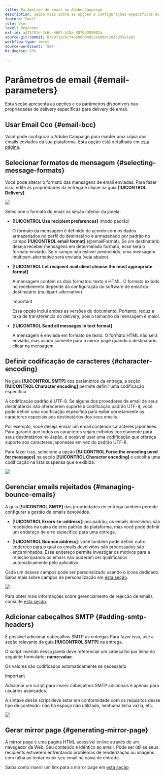 ```yaml
---
title: Parâmetros de email no Adobe Campaign
description: Saiba mais sobre as opções e configurações específicas do delivery de email no Adobe Campaign.
feature: Email
role: User
level: Beginner
exl-id: ad75f01e-2c6c-4607-b15a-8870d399002a
source-git-commit: 87c971ac6cf4abb6b04d52ce60ac2036055e1e02
workflow-type: tm+mt
source-wordcount: '594'
ht-degree: 63%

---
```


# Parâmetros de email {#email-parameters}

Esta seção apresenta as opções e os parâmetros disponíveis nas propriedades de delivery específicas para delivery de email.

## Usar Email Cco {#email-bcc}

Você pode configurar o Adobe Campaign para manter uma cópia dos emails enviados da sua plataforma. Esta opção está detalhada em [esta página](email-bcc.md).

## Selecionar formatos de mensagem {#selecting-message-formats}

Você pode alterar o formato das mensagens de email enviadas. Para fazer isso, edite as propriedades da entrega e clique na guia **[!UICONTROL Delivery]**.

![](assets/email-message-format.png)

Selecione o formato do email na seção inferior da janela:

* **[!UICONTROL Use recipient preferences]** (modo padrão)

  O formato da mensagem é definido de acordo com os dados armazenados no perfil do destinatário e armazenado por padrão no campo **[!UICONTROL email format]** (@emailFormat). Se um destinatário deseja receber mensagens em determinado formato, esse será o formato enviado. Se o campo não estiver preenchido, uma mensagem multipart-alternative será enviada (veja abaixo).

* **[!UICONTROL Let recipient mail client choose the most appropriate format]**

  A mensagem contém os dois formatos: texto e HTML. O formato exibido no recebimento depende da configuração do software de email do destinatário (multipart-alternative).

  >[!IMPORTANT]
  >
  >Essa opção inclui ambas as versões do documento. Portanto, reduz a taxa de transferência do delivery, pois o tamanho da mensagem é maior.

* **[!UICONTROL Send all messages in text format]**

  A mensagem é enviada em formato de texto. O formato HTML não será enviado, mas usado somente para a mirror page quando o destinatário clicar na mensagem.

<!--
>[!NOTE]
>
>For more on defining the email content, see [this section]().-->

## Definir codificação de caracteres {#character-encoding}

Na guia **[!UICONTROL SMTP]** dos parâmetros da entrega, a seção **[!UICONTROL Character encoding]** permite definir uma codificação específica.

A codificação padrão é UTF-8. Se alguns dos provedores de email de seus destinatários não oferecerem suporte à codificação padrão UTF-8, você pode definir uma codificação específica para exibir corretamente os caracteres especiais aos destinatários dos seus emails.

Por exemplo, você deseja enviar um email contendo caracteres japoneses. Para garantir que todos os caracteres sejam exibidos corretamente para seus destinatários no Japão, é possível usar uma codificação que ofereça suporte aos caracteres japoneses em vez do padrão UTF-8.

Para fazer isso, selecione a opção **[!UICONTROL Force the encoding used for messages]** na seção **[!UICONTROL Character encoding]** e escolha uma codificação na lista suspensa que é exibida.

![](assets/email-smtp-encoding.png)

## Gerenciar emails rejeitados {#managing-bounce-emails}

A guia **[!UICONTROL SMTP]** das propriedades de entrega também permite configurar a gestão de emails devolvidos.

* **[!UICONTROL Errors-to-address]**: por padrão, os emails devolvidos são recebidos na caixa de erro padrão da plataforma, mas você pode definir um endereço de erro específico para uma entrega.

* **[!UICONTROL Bounce address]**: você também pode definir outro endereço para o qual os emails devolvidos não processados são encaminhados. Esse endereço permite investigar os motivos para a rejeição quando os emails não puderam ser qualificados automaticamente pelo aplicativo.

Cada um desses campos pode ser personalizado usando o ícone dedicado. Saiba mais sobre campos de personalização em [esta seção](personalization-fields.md).

![](assets/email-smtp-bounce.png)

Para obter mais informações sobre gerenciamento de rejeição de emails, consulte [esta seção](delivery-failures.md#bounce-mail-management).

## Adicionar cabeçalhos SMTP {#adding-smtp-headers}

É possível adicionar cabeçalhos SMTP às entregas Para fazer isso, use a seção relevante da guia **[!UICONTROL SMTP]** na entrega.

O script inserido nessa janela deve referenciar um cabeçalho por linha no seguinte formulário: **name:value**.

Os valores são codificados automaticamente se necessário.

>[!IMPORTANT]
>
>Adicionar um script para inserir cabeçalhos SMTP adicionais é apenas para usuários avançados.
>
>A sintaxe desse script deve estar em conformidade com os requisitos desse tipo de conteúdo: não há espaço não utilizado, nenhuma linha vazia, etc.

![](assets/email-smtp-headers.png)


## Gerar mirror page {#generating-mirror-page}

A mirror page é uma página HTML acessível online através de um navegador da Web. Seu conteúdo é idêntico ao email. Pode ser útil se seus recipients estiverem enfrentando problemas de renderização ou imagens com falha ao tentar exibir seu email na caixa de entrada.

Saiba como inserir um link para a mirror page em [esta seção](mirror-page.md)
